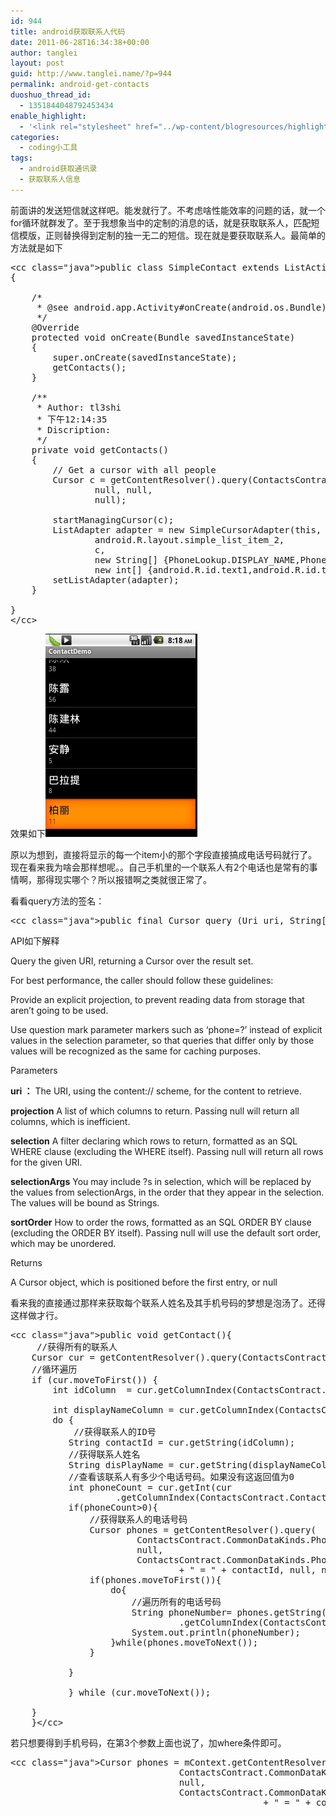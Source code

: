 ```yaml
---
id: 944
title: android获取联系人代码
date: 2011-06-28T16:34:38+00:00
author: tanglei
layout: post
guid: http://www.tanglei.name/?p=944
permalink: android-get-contacts
duoshuo_thread_id:
  - 1351844048792453434
enable_highlight:
  - '<link rel="stylesheet" href="../wp-content/blogresources/highlightconfig/highlight.default.min.css"><script src="../wp-content/blogresources/highlightconfig/jquery-2.1.4.min.js"></script><script src="../wp-content/blogresources/highlightconfig/enable_highlight.js"></script>'
categories:
  - coding小工具
tags:
  - android获取通讯录
  - 获取联系人信息
---
```

前面讲的发送短信就这样吧。能发就行了。不考虑啥性能效率的问题的话，就一个for循环就群发了。至于我想象当中的定制的消息的话，就是获取联系人，匹配短信模版，正则替换得到定制的独一无二的短信。现在就是要获取联系人。最简单的方法就是如下

<pre>&lt;cc class="java">public class SimpleContact extends ListActivity
{

	/* 
	 * @see android.app.Activity#onCreate(android.os.Bundle)
	 */
	@Override
	protected void onCreate(Bundle savedInstanceState)
	{
		super.onCreate(savedInstanceState);
		getContacts();
	}
	
	/**
	 * Author: tl3shi
	 * 下午12:14:35
	 * Discription:
	 */
	private void getContacts()
	{
		// Get a cursor with all people
		Cursor c = getContentResolver().query(ContactsContract.CommonDataKinds.Phone.CONTENT_URI, null, 
				null, null, 
				null);
		
		startManagingCursor(c);
		ListAdapter adapter = new SimpleCursorAdapter(this, 
		        android.R.layout.simple_list_item_2, 
		        c, 
		        new String[] {PhoneLookup.DISPLAY_NAME,PhoneLookup._ID} ,
		        new int[] {android.R.id.text1,android.R.id.text2}); 
		setListAdapter(adapter);
	}

}
&lt;/cc></pre>

效果如下[<img src="/wp-content/uploads/2011/06/android-get-contact.jpg" alt="android获取通讯录" title="android获取联系人" width="243" height="325" class="aligncenter size-full wp-image-945" />](/wp-content/uploads/2011/06/android-get-contact.jpg)
  
原以为想到，直接将显示的每一个item小的那个字段直接搞成电话号码就行了。现在看来我为啥会那样想呢。。自己手机里的一个联系人有2个电话也是常有的事情啊，那得现实哪个？所以报错啊之类就很正常了。
  
看看query方法的签名：

<pre>&lt;cc class="java">public final Cursor query (Uri uri, String[] projection, String selection, String[] selectionArgs, String sortOrder) &lt;/cc></pre>

API如下解释

Query the given URI, returning a Cursor over the result set. 

For best performance, the caller should follow these guidelines: 

Provide an explicit projection, to prevent reading data from storage that aren&#8217;t going to be used. 

Use question mark parameter markers such as &#8216;phone=?&#8217; instead of explicit values in the selection parameter, so that queries that differ only by those values will be recognized as the same for caching purposes. 

Parameters
  
**uri ：** The URI, using the content:// scheme, for the content to retrieve.
  
**projection** A list of which columns to return. Passing null will return all columns, which is inefficient.
  
**selection** A filter declaring which rows to return, formatted as an SQL WHERE clause (excluding the WHERE itself). Passing null will return all rows for the given URI.
  
**selectionArgs** You may include ?s in selection, which will be replaced by the values from selectionArgs, in the order that they appear in the selection. The values will be bound as Strings.
  
**sortOrder** How to order the rows, formatted as an SQL ORDER BY clause (excluding the ORDER BY itself). Passing null will use the default sort order, which may be unordered. 

Returns
  
A Cursor object, which is positioned before the first entry, or null
  
看来我的直接通过那样来获取每个联系人姓名及其手机号码的梦想是泡汤了。还得这样做才行。 

<pre>&lt;cc class="java">public void getContact(){   
     //获得所有的联系人   
    Cursor cur = getContentResolver().query(ContactsContract.Contacts.CONTENT_URI, null, null, null, null);   
    //循环遍历   
    if (cur.moveToFirst()) {   
        int idColumn  = cur.getColumnIndex(ContactsContract.Contacts._ID);   
           
        int displayNameColumn = cur.getColumnIndex(ContactsContract.Contacts.DISPLAY_NAME);   
        do {   
            //获得联系人的ID号   
           String contactId = cur.getString(idColumn);   
           //获得联系人姓名   
           String disPlayName = cur.getString(displayNameColumn);   
           //查看该联系人有多少个电话号码。如果没有这返回值为0   
           int phoneCount = cur.getInt(cur   
                    .getColumnIndex(ContactsContract.Contacts.HAS_PHONE_NUMBER));   
           if(phoneCount>0){   
               //获得联系人的电话号码   
               Cursor phones = getContentResolver().query(   
                        ContactsContract.CommonDataKinds.Phone.CONTENT_URI,   
                        null,   
                        ContactsContract.CommonDataKinds.Phone.CONTACT_ID   
                                + " = " + contactId, null, null);   
               if(phones.moveToFirst()){   
                   do{   
                       //遍历所有的电话号码   
                       String phoneNumber= phones.getString(phones     
                                .getColumnIndex(ContactsContract.CommonDataKinds.Phone.NUMBER));   
                       System.out.println(phoneNumber);   
                   }while(phones.moveToNext());   
               }   
              
           }   
  
           } while (cur.moveToNext());   
  
    }   
    }&lt;/cc></pre>

若只想要得到手机号码，在第3个参数上面也说了，加where条件即可。

<pre>&lt;cc class="java">Cursor phones = mContext.getContentResolver().query(
                                ContactsContract.CommonDataKinds.Phone.CONTENT_URI,
                                null,
                                ContactsContract.CommonDataKinds.Phone.CONTACT_ID
                                                + " = " + contactId +" and "+ContactsContract.CommonDataKinds.Phone.TYPE+"="+ContactsContract.CommonDataKinds.Phone.TYPE_MOBILE, null, null);&lt;/cc></pre>
